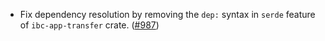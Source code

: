 - Fix dependency resolution by removing the `dep:` syntax in `serde` feature of
  `ibc-app-transfer` crate.
  ([#987](https://github.com/cosmos/ibc-rs/issues/987))
